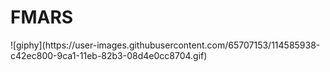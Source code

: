 <h1>FMARS</h1>
![giphy](https://user-images.githubusercontent.com/65707153/114585938-c42ec800-9ca1-11eb-82b3-08d4e0cc8704.gif)
